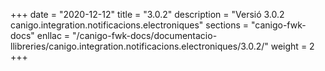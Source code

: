 +++
date        = "2020-12-12"
title       = "3.0.2"
description = "Versió 3.0.2 canigo.integration.notificacions.electroniques"
sections    = "canigo-fwk-docs"
enllac		= "/canigo-fwk-docs/documentacio-llibreries/canigo.integration.notificacions.electroniques/3.0.2/"
weight		= 2
+++
